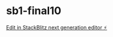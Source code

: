 # sb1-final10

[Edit in StackBlitz next generation editor ⚡️](https://stackblitz.com/~/github.com/drmas001/sb1-final10)